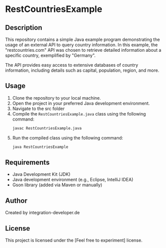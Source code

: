 # RestCountriesExample

## Description

This repository contains a simple Java example program demonstrating the usage of an external API to query country information. In this example, the "restcountries.com" API was chosen to retrieve detailed information about a specific country, exemplified by "Germany".

The API provides easy access to extensive databases of country information, including details such as capital, population, region, and more.

## Usage

1. Clone the repository to your local machine.
2. Open the project in your preferred Java development environment.
3. Navigate to the src folder
4. Compile the `RestCountriesExample.java` class using the following command:
   ```bash
   javac RestCountriesExample.java
   ```
5. Run the compiled class using the following command:
   ```bash
   java RestCountriesExample
   ```

## Requirements

- Java Development Kit (JDK)
- Java development environment (e.g., Eclipse, IntelliJ IDEA)
- Gson library (added via Maven or manually)

## Author

Created by integration-developer.de

## License

This project is licensed under the [Feel free to experiment] license.
